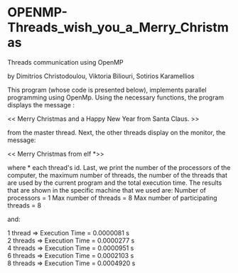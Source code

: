 # OPENMP-Threads_wish_you_a_Merry_Christmas
 
Threads communication using OpenMP

by Dimitrios Christodoulou, Viktoria Biliouri, Sotirios Karamellios



This program (whose code is presented below), implements parallel programming using OpenMp. Using the necessary functions, the program displays the message :

<< Merry Christmas  and a Happy New Year from Santa Claus. >>

from the master thread. Next, the other threads display on the monitor, the message:

<< Merry Christmas from elf  *>>

where * each thread's id.
Last, we print the number of the processors of the computer, the maximum number of threads,  the number of the threads that are used by the current program and the total execution time.
The results that are shown in the specific machine that we used are:
Number of processors = 1
Max number of threads = 8
Max number of participating threads = 8

and:

1 thread => Execution Time = 0.0000081 s                                                                                                                                                                                                          
2 threads => Execution Time = 0.0000277 s                                                                                                  
4 threads => Execution Time = 0.0000951 s                                                                                                                                                                                                                                          
6 threads => Execution Time = 0.0002103 s                                                                                                                                                                                                                                           
8 threads => Execution Time = 0.0004920 s
